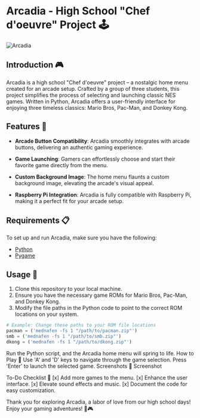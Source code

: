 # Arcadia - High School "Chef d'oeuvre" Project 🕹️

![Arcadia](https://your-image-url-here.com)

## Introduction 🎮

Arcadia is a high school "Chef d'oeuvre" project – a nostalgic home menu created for an arcade setup. Crafted by a group of three students, this project simplifies the process of selecting and launching classic NES games. Written in Python, Arcadia offers a user-friendly interface for enjoying three timeless classics: Mario Bros, Pac-Man, and Donkey Kong.

## Features 🌟

- **Arcade Button Compatibility**: Arcadia smoothly integrates with arcade buttons, delivering an authentic gaming experience.

- **Game Launching**: Gamers can effortlessly choose and start their favorite game directly from the menu.

- **Custom Background Image**: The home menu flaunts a custom background image, elevating the arcade's visual appeal.

- **Raspberry Pi Integration**: Arcadia is fully compatible with Raspberry Pi, making it a perfect fit for your arcade setup.

## Requirements 📋

To set up and run Arcadia, make sure you have the following:

- [Python](https://www.python.org/downloads/)
- [Pygame](https://www.pygame.org/download.shtml)

## Usage 🚀

1. Clone this repository to your local machine.
2. Ensure you have the necessary game ROMs for Mario Bros, Pac-Man, and Donkey Kong.
3. Modify the file paths in the Python code to point to the correct ROM locations on your system.

```python
# Example: Change these paths to your ROM file locations
pacman = ('mednafen -fs 1 "/path/to/pacman.zip"')
smb = ('mednafen -fs 1 "/path/to/smb.zip"')
dkong = ('mednafen -fs 1 "/path/to/dkong.zip"')
```
Run the Python script, and the Arcadia home menu will spring to life.
How to Play 🎯
Use 'A' and 'D' keys to navigate through the game selection.
Press 'Enter' to launch the selected game.
Screenshots 📸
Screenshot


To-Do Checklist 📝
 [x] Add more games to the menu.
 [x] Enhance the user interface.
 [x] Elevate sound effects and music.
 [x] Document the code for easy customization.
 
Thank you for exploring Arcadia, a labor of love from our high school days! Enjoy your gaming adventures! 🚀🎮
